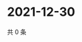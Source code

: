 # 2021-12-30

共 0 条

<!-- BEGIN WEIBO -->
<!-- 最后更新时间 Thu Dec 30 2021 10:24:53 GMT+0800 (China Standard Time) -->

<!-- END WEIBO -->
